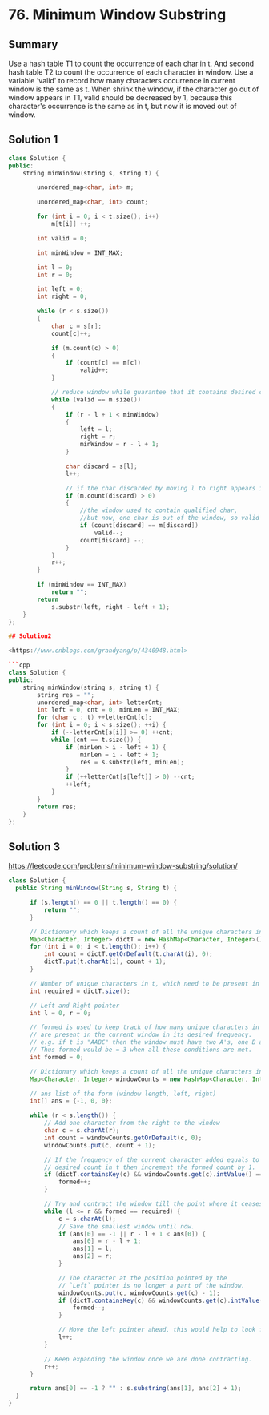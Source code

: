 # 76. Minimum Window Substring

## Summary

Use a hash table T1 to count the occurrence of each char in t. And second hash table T2 to count the occurrence of each character in window. Use a variable 'valid' to record how many characters occurrence in current window is the same as t. When shrink the window, if the character go out of window appears in T1, valid should be decreased by 1, because this character's occurrence is the same as in t, but now it is moved out of window.

## Solution 1

```cpp
class Solution {
public:
    string minWindow(string s, string t) {

        unordered_map<char, int> m;

        unordered_map<char, int> count;

        for (int i = 0; i < t.size(); i++)
            m[t[i]] ++;

        int valid = 0;

        int minWindow = INT_MAX;

        int l = 0;
        int r = 0;

        int left = 0;
        int right = 0;

        while (r < s.size())
        {
            char c = s[r];
            count[c]++;

            if (m.count(c) > 0)
            {
                if (count[c] == m[c])
                    valid++;
            }

            // reduce window while guarantee that it contains desired chars
            while (valid == m.size())
            {
                if (r - l + 1 < minWindow)
                {
                    left = l;
                    right = r;
                    minWindow = r - l + 1;
                }

                char discard = s[l];
                l++;

                // if the char discarded by moving l to right appears in t
                if (m.count(discard) > 0)
                {
                    //the window used to contain qualified char,
                    //but now, one char is out of the window, so valid decrease by 1
                    if (count[discard] == m[discard])
                        valid--;
                    count[discard] --;
                }
            }
            r++;
        }

        if (minWindow == INT_MAX)
            return "";
        return
            s.substr(left, right - left + 1);
    }
};

## Solution2

<https://www.cnblogs.com/grandyang/p/4340948.html>

```cpp
class Solution {
public:
    string minWindow(string s, string t) {
        string res = "";
        unordered_map<char, int> letterCnt;
        int left = 0, cnt = 0, minLen = INT_MAX;
        for (char c : t) ++letterCnt[c];
        for (int i = 0; i < s.size(); ++i) {
            if (--letterCnt[s[i]] >= 0) ++cnt;
            while (cnt == t.size()) {
                if (minLen > i - left + 1) {
                    minLen = i - left + 1;
                    res = s.substr(left, minLen);
                }
                if (++letterCnt[s[left]] > 0) --cnt;
                ++left;
            }
        }
        return res;
    }
};
```

## Solution 3

<https://leetcode.com/problems/minimum-window-substring/solution/>

```java
class Solution {
  public String minWindow(String s, String t) {

      if (s.length() == 0 || t.length() == 0) {
          return "";
      }

      // Dictionary which keeps a count of all the unique characters in t.
      Map<Character, Integer> dictT = new HashMap<Character, Integer>();
      for (int i = 0; i < t.length(); i++) {
          int count = dictT.getOrDefault(t.charAt(i), 0);
          dictT.put(t.charAt(i), count + 1);
      }

      // Number of unique characters in t, which need to be present in the desired window.
      int required = dictT.size();

      // Left and Right pointer
      int l = 0, r = 0;

      // formed is used to keep track of how many unique characters in t
      // are present in the current window in its desired frequency.
      // e.g. if t is "AABC" then the window must have two A's, one B and one C.
      // Thus formed would be = 3 when all these conditions are met.
      int formed = 0;

      // Dictionary which keeps a count of all the unique characters in the current window.
      Map<Character, Integer> windowCounts = new HashMap<Character, Integer>();

      // ans list of the form (window length, left, right)
      int[] ans = {-1, 0, 0};

      while (r < s.length()) {
          // Add one character from the right to the window
          char c = s.charAt(r);
          int count = windowCounts.getOrDefault(c, 0);
          windowCounts.put(c, count + 1);

          // If the frequency of the current character added equals to the
          // desired count in t then increment the formed count by 1.
          if (dictT.containsKey(c) && windowCounts.get(c).intValue() == dictT.get(c).intValue()) {
              formed++;
          }

          // Try and contract the window till the point where it ceases to be 'desirable'.
          while (l <= r && formed == required) {
              c = s.charAt(l);
              // Save the smallest window until now.
              if (ans[0] == -1 || r - l + 1 < ans[0]) {
                  ans[0] = r - l + 1;
                  ans[1] = l;
                  ans[2] = r;
              }

              // The character at the position pointed by the
              // `Left` pointer is no longer a part of the window.
              windowCounts.put(c, windowCounts.get(c) - 1);
              if (dictT.containsKey(c) && windowCounts.get(c).intValue() < dictT.get(c).intValue()) {
                  formed--;
              }

              // Move the left pointer ahead, this would help to look for a new window.
              l++;
          }

          // Keep expanding the window once we are done contracting.
          r++;
      }

      return ans[0] == -1 ? "" : s.substring(ans[1], ans[2] + 1);
  }
}
```